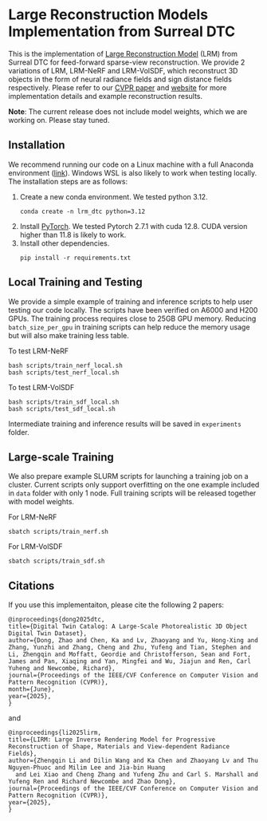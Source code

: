 # Large Reconstruction Models Implementation from Surreal DTC
This is the implementation of [Large Reconstruction Model](https://yiconghong.me/LRM/) (LRM) from Surreal DTC for feed-forward sparse-view reconstruction. We provide 2 variations of LRM, LRM-NeRF and LRM-VolSDF, which reconstruct 3D objects in the form of neural radiance fields and sign distance fields respectively. Please refer to our [CVPR paper](https://arxiv.org/abs/2504.08541) and [website](https://www.projectaria.com/datasets/dtc/) for more implementation details and example reconstruction results.

**Note**: The current release does not include model weights, which we are working on. Please stay tuned.

## Installation
We recommend running our code on a Linux machine with a full Anaconda environment ([link](https://repo.anaconda.com/archive/Anaconda3-2024.10-1-Linux-x86_64.sh)). Windows WSL is also likely to work when testing locally. The installation steps are as follows:
1. Create a new conda environment. We tested python 3.12.
   ```
   conda create -n lrm_dtc python=3.12
   ```
2. Install [PyTorch](https://pytorch.org/). We tested Pytorch 2.7.1 with cuda 12.8. CUDA version higher than 11.8 is likely to work.
3. Install other dependencies.
   ```
   pip install -r requirements.txt
   ```

## Local Training and Testing
We provide a simple example of training and inference scripts to help user testing our code locally. The scripts have been verified on A6000 and H200 GPUs. The training process requires close to 25GB GPU memory. Reducing `batch_size_per_gpu` in training scripts can help reduce the memory usage but will also make training less table.

To test LRM-NeRF
```
bash scripts/train_nerf_local.sh
bash scripts/test_nerf_local.sh
```

To test LRM-VolSDF
```
bash scripts/train_sdf_local.sh
bash scripts/test_sdf_local.sh
```

Intermediate training and inference results will be saved in `experiments` folder.

## Large-scale Training
We also prepare example SLURM scripts for launching a training job on a cluster. Current scripts only support overfitting on the one example included in `data` folder with only 1 node. Full training scripts will be released together with model weights.

For LRM-NeRF
```
sbatch scripts/train_nerf.sh
```

For LRM-VolSDF
```
sbatch scripts/train_sdf.sh
```
## Citations
If you use this implementaiton, please cite the following 2 papers:
```
@inproceedings{dong2025dtc,
title={Digital Twin Catalog: A Large-Scale Photorealistic 3D Object Digital Twin Dataset},
author={Dong, Zhao and Chen, Ka and Lv, Zhaoyang and Yu, Hong-Xing and Zhang, Yunzhi and Zhang, Cheng and Zhu, Yufeng and Tian, Stephen and Li, Zhengqin and Moffatt, Geordie and Christofferson, Sean and Fort, James and Pan, Xiaqing and Yan, Mingfei and Wu, Jiajun and Ren, Carl Yuheng and Newcombe, Richard},
journal={Proceedings of the IEEE/CVF Conference on Computer Vision and Pattern Recognition (CVPR)},
month={June},
year={2025},
}
```
and
```
@inproceedings{li2025lirm,
title={LIRM: Large Inverse Rendering Model for Progressive Reconstruction of Shape, Materials and View-dependent Radiance Fields},
author={Zhengqin Li and Dilin Wang and Ka Chen and Zhaoyang Lv and Thu Nguyen-Phuoc and Milim Lee and Jia-bin Huang
  and Lei Xiao and Cheng Zhang and Yufeng Zhu and Carl S. Marshall and Yufeng Ren and Richard Newcombe and Zhao Dong},
journal={Proceedings of the IEEE/CVF Conference on Computer Vision and Pattern Recognition (CVPR)},
year={2025},
}
```
